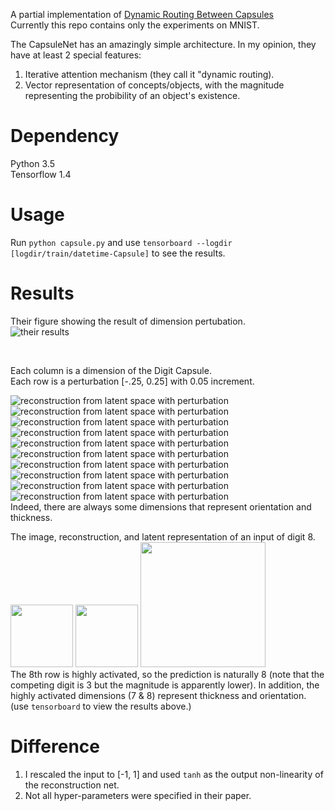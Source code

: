 A partial implementation of [Dynamic Routing Between Capsules](https://arxiv.org/abs/1710.09829)  
Currently this repo contains only the experiments on MNIST.  

The CapsuleNet has an amazingly simple architecture. In my opinion, they have at least 2 special features:
1. Iterative attention mechanism (they call it "dynamic routing).  
2. Vector representation of concepts/objects, with the magnitude representing the probibility of an object's existence.


# Dependency
Python 3.5  
Tensorflow 1.4  

# Usage
Run `python capsule.py` and use `tensorboard --logdir [logdir/train/datetime-Capsule]` to see the results.


# Results 
Their figure showing the result of dimension pertubation.  
![their results](img/fig4.png)  

<br>

Each column is a dimension of the Digit Capsule.  
Each row is a perturbation [-.25, 0.25] with 0.05 increment.  

![reconstruction from latent space with perturbation](img/img0.png)
![reconstruction from latent space with perturbation](img/img1.png)
![reconstruction from latent space with perturbation](img/img2.png)
![reconstruction from latent space with perturbation](img/img3.png)
![reconstruction from latent space with perturbation](img/img4.png)
![reconstruction from latent space with perturbation](img/img5.png)
![reconstruction from latent space with perturbation](img/img6.png)
![reconstruction from latent space with perturbation](img/img7.png)
![reconstruction from latent space with perturbation](img/img8.png)
![reconstruction from latent space with perturbation](img/img9.png)  
Indeed, there are always some dimensions that represent orientation and thickness.


The image, reconstruction, and latent representation of an input of digit 8.  
<img src="img/true8.png" width=100>
<img src="img/reconst8.png" width=100>
<img src="img/act8.png" height=200>  
The 8th row is highly activated, so the prediction is naturally 8 (note that the competing digit is 3 but the magnitude is apparently lower). In addition, the highly activated dimensions (7 & 8) represent thickness and orientation. (use `tensorboard` to view the results above.)  

# Difference
1. I rescaled the input to [-1, 1] and used `tanh` as the output non-linearity of the reconstruction net.  
2. Not all hyper-parameters were specified in their paper.
